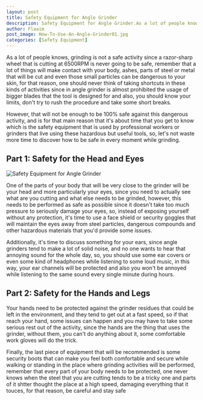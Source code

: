```yaml
---
layout: post
title: Safety Equipment for Angle Grinder
description: Safety Equipment for Angle Grinder.As a lot of people knows, grinding is not a safe activity since a razor-sharp wheel that is cutting at 6500RPM is never going to be safe
author: Flaaim
post_image: How-To-Use-An-Angle-Grinder01.jpg
categories: [Safety Equipment]
---
```


As a lot of people knows, grinding is not a safe activity since a razor-sharp wheel that is cutting at 6500RPM is never going to be safe, remember that a lot of things will make contact with your body, ashes, parts of steel or metal that will be cut and even those small particles can be dangerous to your skin, for that reason, one should never think of taking shortcuts in these kinds of activities since in angle grinder is almost prohibited the usage of bigger blades that the tool is designed for and also, you should know your limits, don't try to rush the procedure and take some short breaks.

However, that will not be enough to be 100% safe against this dangerous activity, and is for that main reason that it's about time that you get to know which is the safety equipment that is used by professional workers or grinders that live using these hazardous but useful tools, so, let's not waste more time to discover how to be safe in every moment while grinding.

## Part 1: Safety for the Head and Eyes
![Safety Equipment for Angle Grinder](https://safetyworkblog.com/assets/How-To-Use-An-Angle-Grinder01.jpg)

One of the parts of your body that will be very close to the grinder will be your head and more particularly your eyes, since you need to actually see what are you cutting and what else needs to be grinded, however, this needs to be performed as safe as possible since it doesn't take too much pressure to seriously damage your eyes, so, instead of exposing yourself without any protection, it's time to use a face shield or security goggles that will maintain the eyes away from steel particles, dangerous compounds and other hazardous materials that you'd provide some issues.

Additionally, it's time to discuss something for your ears, since angle grinders tend to make a lot of solid noise, and no one wants to hear that annoying sound for the whole day, so, you should use some ear covers or even some kind of headphones while listening to some loud music, in this way, your ear channels will be protected and also you won't be annoyed while listening to the same sound every single minute during hours.

## Part 2: Safety for the Hands and Legs

Your hands need to be protected against the grinder residues that could be left in the environment, and they tend to get out at a fast speed, so if that reach your hand, some issues can happen and you may have to take some serious rest out of the activity, since the hands are the thing that uses the grinder, without them, you can't do anything about it, some comfortable work gloves will do the trick.

Finally, the last piece of equipment that will be recommended is some security boots that can make you feel both comfortable and secure while walking or standing in the place where grinding activities will be performed, remember that every part of your body needs to be protected, one never knows when the steel that you are cutting tends to be a tricky one and parts of it shtter thought the place at a high speed, damaging everything that it touces, for that reason, be careful and stay safe
